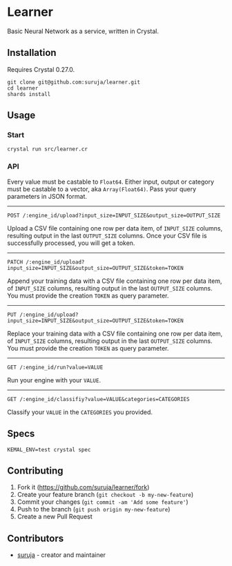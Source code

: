 # Learner

Basic Neural Network as a service, written in Crystal.

## Installation

Requires Crystal 0.27.0.

```
git clone git@github.com:suruja/learner.git
cd learner
shards install
```

## Usage

### Start

```
crystal run src/learner.cr
```

### API

Every value must be castable to `Float64`. Either input, output or category must be castable to a vector, aka `Array(Float64)`. Pass your query parameters in JSON format.

-----------------

`POST /:engine_id/upload?input_size=INPUT_SIZE&output_size=OUTPUT_SIZE`

Upload a CSV file containing one row per data item, of `INPUT_SIZE` columns, resulting output
in the last `OUTPUT_SIZE` columns. Once your CSV file is successfully processed, you will get a token.

-----------------

`PATCH /:engine_id/upload?input_size=INPUT_SIZE&output_size=OUTPUT_SIZE&token=TOKEN`

Append your training data with a CSV file containing one row per data item, of `INPUT_SIZE` columns, resulting output
in the last `OUTPUT_SIZE` columns. You must provide the creation `TOKEN` as query parameter.

-----------------

`PUT /:engine_id/upload?input_size=INPUT_SIZE&output_size=OUTPUT_SIZE&token=TOKEN`

Replace your training data with a CSV file containing one row per data item, of `INPUT_SIZE` columns, resulting output
in the last `OUTPUT_SIZE` columns. You must provide the creation `TOKEN` as query parameter.

-----------------

`GET /:engine_id/run?value=VALUE`

Run your engine with your `VALUE`.

-----------------

`GET /:engine_id/classifiy?value=VALUE&categories=CATEGORIES`

Classify your `VALUE` in the `CATEGORIES` you provided.


## Specs

```
KEMAL_ENV=test crystal spec
```


## Contributing

1. Fork it (<https://github.com/suruja/learner/fork>)
2. Create your feature branch (`git checkout -b my-new-feature`)
3. Commit your changes (`git commit -am 'Add some feature'`)
4. Push to the branch (`git push origin my-new-feature`)
5. Create a new Pull Request

## Contributors

- [suruja](https://github.com/suruja) - creator and maintainer
